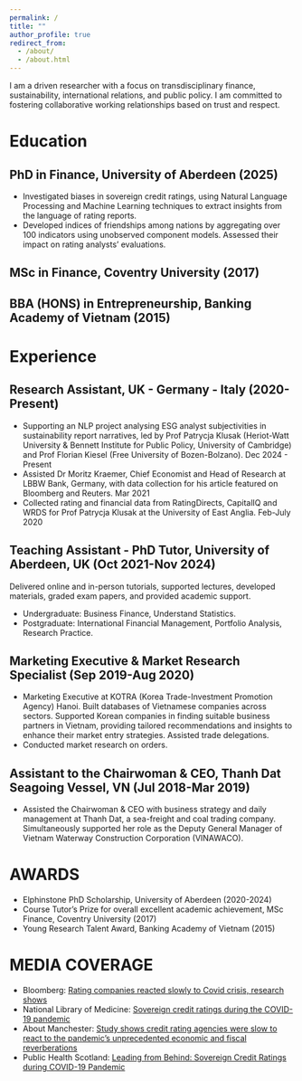 ```yaml
---
permalink: /
title: ""
author_profile: true
redirect_from: 
  - /about/
  - /about.html
---
```

I am a driven researcher with a focus on transdisciplinary finance, sustainability, international relations, and public policy. I am committed to fostering collaborative working relationships based on trust and respect.


Education
======
PhD in Finance, University of Aberdeen (2025)
------
* Investigated biases in sovereign credit ratings, using Natural Language Processing and Machine Learning techniques to extract insights from the language of rating reports.
* Developed indices of friendships among nations by aggregating over 100 indicators using unobserved component models. Assessed their impact on rating analysts’ evaluations.
  
MSc in Finance, Coventry University (2017)
------
BBA (HONS) in Entrepreneurship, Banking Academy of Vietnam (2015)
------

Experience
======
Research Assistant, UK - Germany - Italy	(2020-Present)
------
* Supporting an NLP project analysing ESG analyst subjectivities in sustainability report narratives, led by Prof Patrycja Klusak (Heriot-Watt University & Bennett Institute for Public Policy, University of Cambridge) and Prof Florian Kiesel (Free University of Bozen-Bolzano).	Dec 2024 - Present
* Assisted Dr Moritz Kraemer, Chief Economist and Head of Research at LBBW Bank, Germany, with data collection for his article featured on Bloomberg and Reuters.	Mar 2021
* Collected rating and financial data from RatingDirects, CapitalIQ and WRDS for Prof Patrycja Klusak at the University of East Anglia.	 Feb-July 2020

Teaching Assistant - PhD Tutor, University of Aberdeen, UK	(Oct 2021-Nov 2024)
------
Delivered online and in-person tutorials, supported lectures, developed materials, graded exam papers, and provided academic support.
* Undergraduate: Business Finance, Understand Statistics.
* Postgraduate: International Financial Management, Portfolio Analysis, Research Practice.

Marketing Executive & Market Research Specialist (Sep 2019-Aug 2020)
------
* Marketing Executive at KOTRA (Korea Trade-Investment Promotion Agency) Hanoi. Built databases of Vietnamese companies across sectors. Supported Korean companies in finding suitable business partners in Vietnam, providing tailored recommendations and insights to enhance their market entry strategies. Assisted trade delegations.
* Conducted market research on orders.

Assistant to the Chairwoman & CEO, Thanh Dat Seagoing Vessel, VN (Jul 2018-Mar 2019)
------
* Assisted the Chairwoman & CEO with business strategy and daily management at Thanh Dat, a sea-freight and coal trading company. Simultaneously supported her role as the Deputy General Manager of Vietnam Waterway Construction Corporation (VINAWACO).

AWARDS
======
* Elphinstone PhD Scholarship, University of Aberdeen (2020-2024)
* Course Tutor’s Prize for overall excellent academic achievement, MSc Finance, Coventry University (2017)
* Young Research Talent Award, Banking Academy of Vietnam (2015)

MEDIA COVERAGE
======
* Bloomberg: [Rating companies reacted slowly to Covid crisis, research shows](https://www.bloomberg.com/news/articles/2021-09-21/ratings-companies-reacted-slowly-to-covid-crisis-research-shows)
* National Library of Medicine: [Sovereign credit ratings during the COVID-19 pandemic](https://pmc.ncbi.nlm.nih.gov/articles/PMC8590888/)
* About Manchester: [Study shows credit rating agencies were slow to react to the pandemic’s unprecedented economic and fiscal reverberations](https://aboutmanchester.co.uk/112211-2/)
* Public Health Scotland: [Leading from Behind: Sovereign Credit Ratings during COVID-19 Pandemic](https://publichealthscotland.scot/repository/leading-from-behind-sovereign-credit-ratings-during-covid-19-pandemic/)
